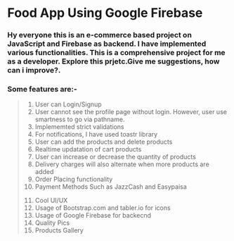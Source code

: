 # Food App Using Google Firebase

### Hy everyone this is an e-commerce based project on JavaScript and Firebase as backend. I have implemented various functionalities. This is a comprehensive project for me as a developer. Explore this prjetc.Give me suggestions, how can i improve?.

### Some features are:-

> 1. User can Login/Signup
> 2. User cannot see the profile page without login. However, user use smartness to go via pathname.
> 3. Implememted strict validations
> 4. For notifications, I have used toastr library
> 5. User can add the products and delete products
> 6. Realtime updatation of cart products
> 7. User can increase or decrease the quantity of products
> 8. Delivery charges will also alternate when more products are added
> 9. Order Placing functionality
> 10. Payment Methods Such as JazzCash and Easypaisa
>
> 11) Cool UI/UX
> 12) Usage of Bootstrap.com and tabler.io for icons
> 13) Usage of Google Firebase for backecnd
> 14) Quality Pics
> 15) Products Gallery
